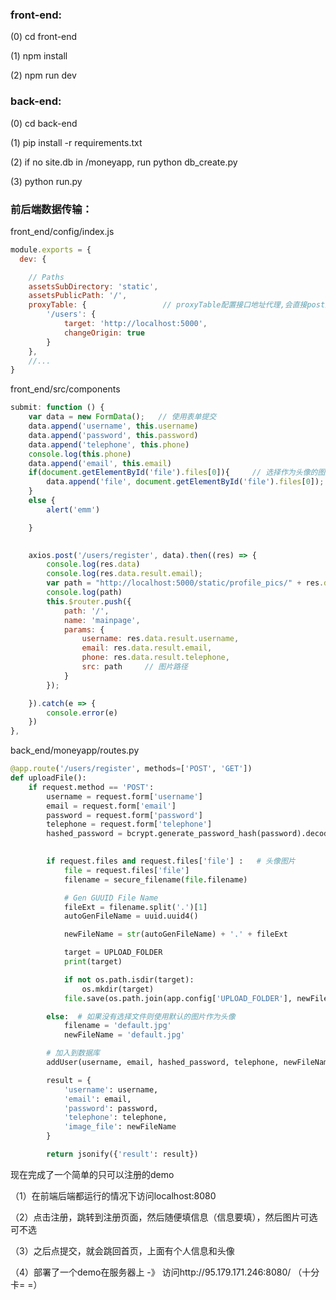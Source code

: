 ### front-end:

(0) cd front-end

(1) npm install

(2) npm run dev 

### back-end:

(0) cd back-end

(1) pip install -r requirements.txt

(2) if no site.db in /moneyapp, run python db_create.py

(3) python run.py

### 前后端数据传输：
front_end/config/index.js
```javascript
module.exports = {
  dev: {

    // Paths
    assetsSubDirectory: 'static',
    assetsPublicPath: '/',
    proxyTable: {                 // proxyTable配置接口地址代理,会直接post到localhost:5000 -> 后端
        '/users': {    
            target: 'http://localhost:5000',
            changeOrigin: true
        }
    },
    //...
}
```

front_end/src/components

```javascript
submit: function () {
	var data = new FormData();   // 使用表单提交
    data.append('username', this.username)
    data.append('password', this.password)
    data.append('telephone', this.phone)
    console.log(this.phone)
    data.append('email', this.email)
    if(document.getElementById('file').files[0]){     // 选择作为头像的图片
    	data.append('file', document.getElementById('file').files[0]);
    }
    else {
    	alert('emm')

    }
                    

    axios.post('/users/register', data).then((res) => {
        console.log(res.data)
        console.log(res.data.result.email);
        var path = "http://localhost:5000/static/profile_pics/" + res.data.result.image_file
        console.log(path)
        this.$router.push({
        	path: '/', 
            name: 'mainpage',
            params: { 
            	username: res.data.result.username,
                email: res.data.result.email,
                phone: res.data.result.telephone,
                src: path     // 图片路径
            }
        });

	}).catch(e => {
		console.error(e)
	}) 
},
```

back_end/moneyapp/routes.py

```python
@app.route('/users/register', methods=['POST', 'GET'])
def uploadFile():
    if request.method == 'POST':
        username = request.form['username']
        email = request.form['email']
        password = request.form['password']
        telephone = request.form['telephone']
        hashed_password = bcrypt.generate_password_hash(password).decode('utf-8')
       

        if request.files and request.files['file'] :   # 头像图片
            file = request.files['file']
            filename = secure_filename(file.filename)

            # Gen GUUID File Name
            fileExt = filename.split('.')[1]
            autoGenFileName = uuid.uuid4()

            newFileName = str(autoGenFileName) + '.' + fileExt

            target = UPLOAD_FOLDER
            print(target)

            if not os.path.isdir(target):
                os.mkdir(target)
            file.save(os.path.join(app.config['UPLOAD_FOLDER'], newFileName))    # 储存到后端 back_end/moneyapp/stiatic/profile_pics

        else:  # 如果没有选择文件则使用默认的图片作为头像
            filename = 'default.jpg'
            newFileName = 'default.jpg'

        # 加入到数据库
        addUser(username, email, hashed_password, telephone, newFileName)

        result = {
            'username': username,
            'email': email,
            'password': password,
            'telephone': telephone,
            'image_file': newFileName
        }

        return jsonify({'result': result})
```

现在完成了一个简单的只可以注册的demo

（1）在前端后端都运行的情况下访问localhost:8080

（2）点击注册，跳转到注册页面，然后随便填信息（信息要填），然后图片可选可不选

（3）之后点提交，就会跳回首页，上面有个人信息和头像

（4）部署了一个demo在服务器上 -》 访问http://95.179.171.246:8080/ （十分卡= =）
